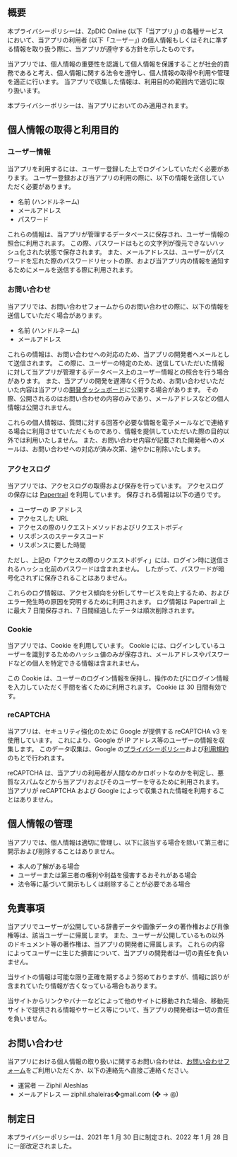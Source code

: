 <!-- title: プライバシーポリシー -->


## 概要
本プライバシーポリシーは、ZpDIC Online (以下「当アプリ」) の各種サービスにおいて、当アプリの利用者 (以下「ユーザー」) の個人情報もしくはそれに準ずる情報を取り扱う際に、当アプリが遵守する方針を示したものです。

当アプリでは、個人情報の重要性を認識して個人情報を保護することが社会的責務であると考え、個人情報に関する法令を遵守し、個人情報の取得や利用や管理を適正に行います。
当アプリで収集した情報は、利用目的の範囲内で適切に取り扱います。

本プライバシーポリシーは、当アプリにおいてのみ適用されます。

## 個人情報の取得と利用目的
### ユーザー情報
当アプリを利用するには、ユーザー登録した上でログインしていただく必要があります。
ユーザー登録および当アプリの利用の際に、以下の情報を送信していただく必要があります。

- 名前 (ハンドルネーム)
- メールアドレス
- パスワード

これらの情報は、当アプリが管理するデータベースに保存され、ユーザー情報の照合に利用されます。
この際、パスワードはもとの文字列が復元できないハッシュ化された状態で保存されます。
また、メールアドレスは、ユーザーがパスワードを忘れた際のパスワードリセットの際、および当アプリ内の情報を通知するためにメールを送信する際に利用されます。

### お問い合わせ
当アプリでは、お問い合わせフォームからのお問い合わせの際に、以下の情報を送信していただく場合があります。

- 名前 (ハンドルネーム)
- メールアドレス

これらの情報は、お問い合わせへの対応のため、当アプリの開発者へメールとして送信されます。
この際に、ユーザーの特定のため、送信していただいた情報に対して当アプリが管理するデータベース上のユーザー情報との照合を行う場合があります。
また、当アプリの開発を遅滞なく行うため、お問い合わせいただいた内容は当アプリの[開発ダッシュボード](https://ziphil.notion.site/ZpDIC-Online-987030f6505e4cf1ba8fe08121584d93)に公開する場合があります。
その際、公開されるのはお問い合わせの内容のみであり、メールアドレスなどの個人情報は公開されません。

これらの個人情報は、質問に対する回答や必要な情報を電子メールなどで連絡する場合に利用させていただくものであり、情報を提供していただいた際の目的以外では利用いたしません。
また、お問い合わせ内容が記載された開発者へのメールは、お問い合わせへの対応が済み次第、速やかに削除いたします。

### アクセスログ
当アプリでは、アクセスログの取得および保存を行っています。
アクセスログの保存には [Papertrail](https://www.papertrail.com/) を利用しています。
保存される情報は以下の通りです。

- ユーザーの IP アドレス
- アクセスした URL
- アクセスの際のリクエストメソッドおよびリクエストボディ
- リスポンスのステータスコード
- リスポンスに要した時間

ただし、上記の「アクセスの際のリクエストボディ」には、ログイン時に送信されるハッシュ化前のパスワードは含まれません。
したがって、パスワードが暗号化されずに保存されることはありません。

これらのログ情報は、アクセス傾向を分析してサービスを向上するため、およびエラー発生時の原因を究明するために利用されます。
ログ情報は Papertrail 上に最大 7 日間保存され、7 日間経過したデータは順次削除されます。

### Cookie
当アプリでは、Cookie を利用しています。
Cookie には、ログインしているユーザーを識別するためのハッシュ値のみが保存され、メールアドレスやパスワードなどの個人を特定できる情報は含まれません。

この Cookie は、ユーザーのログイン情報を保持し、操作のたびにログイン情報を入力していただく手間を省くために利用されます。
Cookie は 30 日間有効です。

### reCAPTCHA
当アプリは、セキュリティ強化のために Google が提供する reCAPTCHA v3 を使用しています。
これにより、Google が IP アドレス等のユーザーの情報を収集します。
このデータ収集は、Google の[プライバシーポリシー](https://policies.google.com/privacy)および[利用規約](https://policies.google.com/terms)のもとで行われます。

reCAPTCHA は、当アプリの利用者が人間なのかロボットなのかを判定し、悪質なスパムなどから当アプリおよびそのユーザーを守るために利用されます。
当アプリが reCAPTCHA および Google によって収集された情報を利用することはありません。

## 個人情報の管理
当アプリでは、個人情報は適切に管理し、以下に該当する場合を除いて第三者に開示および削除することはありません。

- 本人の了解がある場合
- ユーザーまたは第三者の権利や利益を侵害するおそれがある場合
- 法令等に基づいて開示もしくは削除することが必要である場合

## 免責事項
当アプリでユーザーが公開している辞書データや画像データの著作権および肖像権等は、該当ユーザーに帰属します。
また、ユーザーが公開しているもの以外のドキュメント等の著作権は、当アプリの開発者に帰属します。
これらの内容によってユーザーに生じた損害について、当アプリの開発者は一切の責任を負いません。

当サイトの情報は可能な限り正確を期するよう努めておりますが、情報に誤りが含まれていたり情報が古くなっている場合もあります。

当サイトからリンクやバナーなどによって他のサイトに移動された場合、移動先サイトで提供される情報やサービス等について、当アプリの開発者は一切の責任を負いません。

## お問い合わせ
当アプリにおける個人情報の取り扱いに関するお問い合わせは、[お問い合わせフォーム](/contact)をご利用いただくか、以下の連絡先へ直接ご連絡ください。

- 運営者 — Ziphil Aleshlas
- メールアドレス — ziphil.shaleiras❖gmail.com (❖ → @)

## 制定日
本プライバシーポリシーは、2021 年 1 月 30 日に制定され、2022 年 1 月 28 日に一部改定されました。